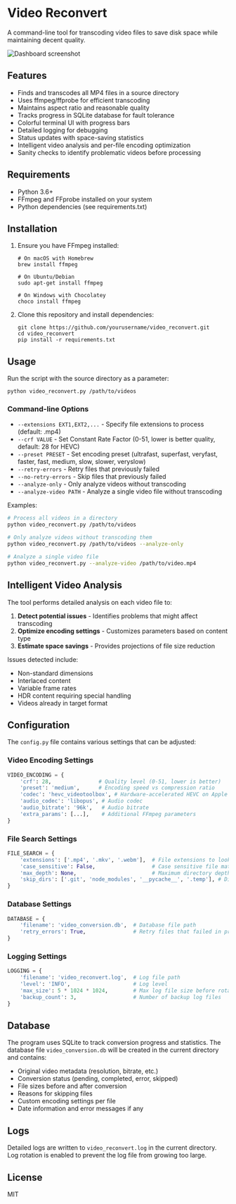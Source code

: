 # Video Reconvert

A command-line tool for transcoding video files to save disk space while maintaining decent quality.

![Dashboard screenshot](images/video_reconvert_screenshot.png)

## Features

- Finds and transcodes all MP4 files in a source directory
- Uses ffmpeg/ffprobe for efficient transcoding
- Maintains aspect ratio and reasonable quality
- Tracks progress in SQLite database for fault tolerance
- Colorful terminal UI with progress bars
- Detailed logging for debugging
- Status updates with space-saving statistics
- Intelligent video analysis and per-file encoding optimization
- Sanity checks to identify problematic videos before processing

## Requirements

- Python 3.6+
- FFmpeg and FFprobe installed on your system
- Python dependencies (see requirements.txt)

## Installation

1. Ensure you have FFmpeg installed:
   ```
   # On macOS with Homebrew
   brew install ffmpeg
   
   # On Ubuntu/Debian
   sudo apt-get install ffmpeg
   
   # On Windows with Chocolatey
   choco install ffmpeg
   ```

2. Clone this repository and install dependencies:
   ```
   git clone https://github.com/yourusername/video_reconvert.git
   cd video_reconvert
   pip install -r requirements.txt
   ```

## Usage

Run the script with the source directory as a parameter:

```
python video_reconvert.py /path/to/videos
```

### Command-line Options

- `--extensions EXT1,EXT2,...` - Specify file extensions to process (default: .mp4)
- `--crf VALUE` - Set Constant Rate Factor (0-51, lower is better quality, default: 28 for HEVC)
- `--preset PRESET` - Set encoding preset (ultrafast, superfast, veryfast, faster, fast, medium, slow, slower, veryslow)
- `--retry-errors` - Retry files that previously failed
- `--no-retry-errors` - Skip files that previously failed
- `--analyze-only` - Only analyze videos without transcoding
- `--analyze-video PATH` - Analyze a single video file without transcoding

Examples:
```bash
# Process all videos in a directory
python video_reconvert.py /path/to/videos

# Only analyze videos without transcoding them
python video_reconvert.py /path/to/videos --analyze-only

# Analyze a single video file
python video_reconvert.py --analyze-video /path/to/video.mp4
```

## Intelligent Video Analysis

The tool performs detailed analysis on each video file to:

1. **Detect potential issues** - Identifies problems that might affect transcoding
2. **Optimize encoding settings** - Customizes parameters based on content type
3. **Estimate space savings** - Provides projections of file size reduction

Issues detected include:
- Non-standard dimensions
- Interlaced content
- Variable frame rates
- HDR content requiring special handling
- Videos already in target format

## Configuration

The `config.py` file contains various settings that can be adjusted:

### Video Encoding Settings

```python
VIDEO_ENCODING = {
    'crf': 28,               # Quality level (0-51, lower is better)
    'preset': 'medium',      # Encoding speed vs compression ratio
    'codec': 'hevc_videotoolbox', # Hardware-accelerated HEVC on Apple Silicon
    'audio_codec': 'libopus', # Audio codec
    'audio_bitrate': '96k',   # Audio bitrate
    'extra_params': [...],    # Additional FFmpeg parameters
}
```

### File Search Settings

```python
FILE_SEARCH = {
    'extensions': ['.mp4', '.mkv', '.webm'],  # File extensions to look for
    'case_sensitive': False,                  # Case sensitive file matching
    'max_depth': None,                        # Maximum directory depth
    'skip_dirs': ['.git', 'node_modules', '__pycache__', '.temp'], # Directories to skip
}
```

### Database Settings

```python
DATABASE = {
    'filename': 'video_conversion.db',  # Database file path
    'retry_errors': True,               # Retry files that failed in previous runs
}
```

### Logging Settings

```python
LOGGING = {
    'filename': 'video_reconvert.log',  # Log file path
    'level': 'INFO',                    # Log level
    'max_size': 5 * 1024 * 1024,        # Max log file size before rotation
    'backup_count': 3,                  # Number of backup log files
}
```

## Database

The program uses SQLite to track conversion progress and statistics. The database file `video_conversion.db` will be created in the current directory and contains:

- Original video metadata (resolution, bitrate, etc.)
- Conversion status (pending, completed, error, skipped)
- File sizes before and after conversion
- Reasons for skipping files
- Custom encoding settings per file
- Date information and error messages if any

## Logs

Detailed logs are written to `video_reconvert.log` in the current directory. Log rotation is enabled to prevent the log file from growing too large.

## License

MIT 